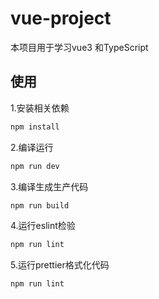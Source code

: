 # vue-project
本项目用于学习vue3 和TypeScript

## 使用

1.安装相关依赖
```sh
npm install
```
2.编译运行
```sh
npm run dev
```
3.编译生成生产代码
```sh
npm run build
```
4.运行eslint检验
```sh
npm run lint
```
5.运行prettier格式化代码
```sh
npm run lint
```
